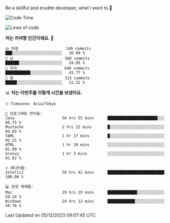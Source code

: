 Be a skillful and erudite developer, what I want to.👶

<!--START_SECTION:waka-->
![Code Time](http://img.shields.io/badge/Code%20Time-308%20hrs%2046%20mins-blue)

![Lines of code](https://img.shields.io/badge/%EC%A0%80%EB%8A%94%20%EC%97%AC%ED%83%9C%EA%B9%8C%EC%A7%80%20-742.8%20thousand%20%EC%A4%84%EC%9D%98%20%EC%BD%94%EB%93%9C%EB%A5%BC%20%EC%9E%91%EC%84%B1%ED%96%88%EC%96%B4%EC%9A%94.-blue)

**저는 저녁형 인간이에요. 🦉** 

```text
🌞 아침                     149 commits         ███░░░░░░░░░░░░░░░░░░░░░░   10.09 % 
🌆 낮　                     368 commits         ██████░░░░░░░░░░░░░░░░░░░   24.93 % 
🌃 저녁                     646 commits         ███████████░░░░░░░░░░░░░░   43.77 % 
🌙 밤　                     313 commits         █████░░░░░░░░░░░░░░░░░░░░   21.21 % 
```


📊 **저는 이번주를 이렇게 시간을 보냈어요.** 

```text
🕑︎ Timezone: Asia/Tokyo

💬 프로그래밍 언어들: 
Java                     50 hrs 55 mins      ██████████████████████░░░   86.75 % 
Mustache                 2 hrs 22 mins       █░░░░░░░░░░░░░░░░░░░░░░░░   04.03 % 
YAML                     1 hr 17 mins        █░░░░░░░░░░░░░░░░░░░░░░░░   02.21 % 
HTML                     1 hr 10 mins        ░░░░░░░░░░░░░░░░░░░░░░░░░   01.99 % 
Groovy                   1 hr 3 mins         ░░░░░░░░░░░░░░░░░░░░░░░░░   01.82 % 

🔥 에디터들: 
IntelliJ                 58 hrs 42 mins      █████████████████████████   100.00 % 

💻 운영 체제들: 
Mac                      29 hrs 29 mins      █████████████░░░░░░░░░░░░   50.24 % 
Windows                  29 hrs 12 mins      ████████████░░░░░░░░░░░░░   49.76 % 
```


 Last Updated on 05/12/2023 09:07:45 UTC
<!--END_SECTION:waka-->
